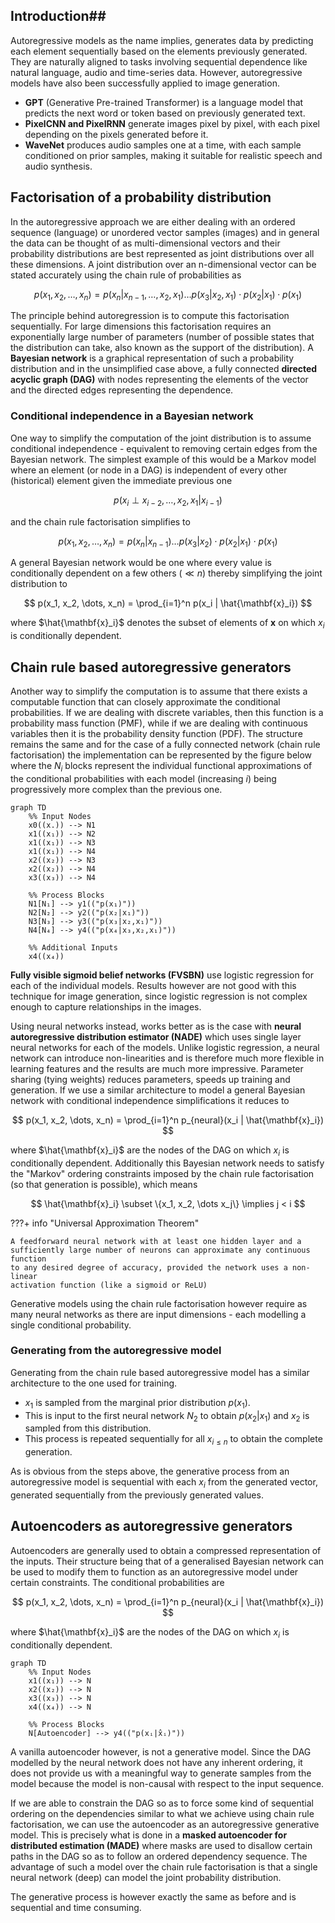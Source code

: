 ## Introduction##

Autoregressive models as the name implies, generates data by predicting each element sequentially based on the elements previously generated. They are naturally aligned to tasks involving sequential dependence like natural language, audio and time-series data. However, autoregressive models have also been successfully applied to image generation.

- **GPT** (Generative Pre-trained Transformer) is a language model that predicts the next word or token based on previously generated text.
- **PixelCNN and PixelRNN** generate images pixel by pixel, with each pixel depending on the pixels generated before it.
- **WaveNet** produces audio samples one at a time, with each sample conditioned on prior samples, making it suitable for realistic speech and audio synthesis.

## Factorisation of a probability distribution ##

In the autoregressive approach we are either dealing with an ordered sequence (language) or unordered vector samples (images) and in general the data can be thought of as multi-dimensional vectors and their probability distributions are best represented as joint distributions over all these dimensions. A joint distribution over an n-dimensional vector can be stated accurately using the chain rule of probabilities as

$$
p(x_1, x_2, \dots, x_n) = p(x_n | x_{n-1}, \dots, x_2, x_1) \dots p(x_3 | x_2, x_1) \cdot p(x_2 | x_1) \cdot p(x_1)
$$

The principle behind autoregression is to compute this factorisation sequentially. For large dimensions this factorisation requires an exponentially large number of parameters (number of possible states that the distribution can take, also known as the support of the distribution). A **Bayesian network** is a graphical representation of such a probability distribution and in the unsimplified case above, a fully connected **directed acyclic graph (DAG)** with nodes representing the elements of the vector and the directed edges representing the dependence.
### Conditional independence in a Bayesian network ###

One way to simplify the computation of the joint distribution is to assume conditional independence - equivalent to removing certain edges from the Bayesian network. The simplest example of this would be a Markov model where an element (or node in a DAG) is independent of every other (historical) element given the immediate previous one

$$
p(x_{i} \perp x_{i-2},\dots,x_2,x_1 | x_{i-1})
$$

and the chain rule factorisation simplifies to

$$
p(x_1, x_2, \dots, x_n) = p(x_n | x_{n-1}) \dots p(x_3 | x_2) \cdot p(x_2 | x_1) \cdot p(x_1)
$$

A general Bayesian network would be one where every value is conditionally dependent on a few others ($\ll n$) thereby simplifying the joint distribution to

$$
p(x_1, x_2, \dots, x_n) = \prod_{i=1}^n p(x_i | \hat{\mathbf{x}_i})
$$

where $\hat{\mathbf{x}_i}$ denotes the subset of elements of $\mathbf{x}$ on which $x_i$ is conditionally dependent.

## Chain rule based autoregressive generators ##

Another way to simplify the computation is to assume that there exists a computable function that can closely approximate the conditional probabilities. If we are dealing with discrete variables, then this function is a probability mass function (PMF), while if we are dealing with continuous variables then it is the probability density function (PDF). The structure remains the same and for the case of a fully connected network (chain rule factorisation) the implementation can be represented by the figure below where the $N_i$ blocks represent the individual functional approximations of the conditional probabilities with each model (increasing $i$) being progressively more complex than the previous one.

```mermaid
graph TD
    %% Input Nodes
    x0((x.)) --> N1
    x1((x₁)) --> N2
    x1((x₁)) --> N3
    x1((x₁)) --> N4
    x2((x₂)) --> N3
    x2((x₂)) --> N4
    x3((x₃)) --> N4

    %% Process Blocks
    N1[N₁] --> y1(("p(x₁)"))
    N2[N₂] --> y2(("p(x₂|x₁)"))
    N3[N₃] --> y3(("p(x₃|x₂,x₁)"))
    N4[N₄] --> y4(("p(x₄|x₃,x₂,x₁)"))

    %% Additional Inputs
    x4((x₄))
```

**Fully visible sigmoid belief networks (FVSBN)** use logistic regression for each of the individual models. Results however are not good with this technique for image generation, since logistic regression is not complex enough to capture relationships in the images.

Using neural networks instead, works better as is the case with **neural autoregressive distribution estimator (NADE)** which uses single layer neural networks for each of the models. Unlike logistic regression, a neural network can introduce non-linearities and is therefore much more flexible in learning features and the results are much more impressive. Parameter sharing (tying weights) reduces parameters, speeds up training and generation. If we use a similar architecture to model a general Bayesian network with conditional independence simplifications it reduces to

$$
p(x_1, x_2, \dots, x_n) = \prod_{i=1}^n p_{neural}(x_i | \hat{\mathbf{x}_i})
$$

where $\hat{\mathbf{x}_i}$ are the nodes of the DAG on which $x_i$ is conditionally dependent. Additionally this Bayesian network needs to satisfy the "Markov" ordering constraints imposed by the chain rule factorisation (so that generation is possible), which means

$$
\hat{\mathbf{x}_i} \subset \{x_1, x_2, \dots x_j\} \implies j < i
$$

???+ info "Universal Approximation Theorem"

    A feedforward neural network with at least one hidden layer and a
    sufficiently large number of neurons can approximate any continuous function
    to any desired degree of accuracy, provided the network uses a non-linear
    activation function (like a sigmoid or ReLU)

Generative models using the chain rule factorisation however require as many neural networks as there are input dimensions - each modelling a single conditional probability.
### Generating from the autoregressive model ###

Generating from the chain rule based autoregressive model has a similar architecture to the one used for training.

- $x_1$ is sampled from the marginal prior distribution $p(x_1)$.
- This is input to the first neural network $N_2$ to obtain $p(x_2|x_1)$ and $x_2$ is sampled from this distribution.
- This process is repeated sequentially for all $x_{i \le n}$ to obtain the complete generation.

As is obvious from the steps above, the generative process from an autoregressive model is sequential with each $x_i$ from the generated vector, generated sequentially from the previously generated values.
## Autoencoders as autoregressive generators ##

Autoencoders are generally used to obtain a compressed representation of the inputs. Their structure being that of a generalised Bayesian network can be used to modify them to function as an autoregressive model under certain constraints. The conditional probabilities are

$$
p(x_1, x_2, \dots, x_n) = \prod_{i=1}^n p_{neural}(x_i | \hat{\mathbf{x}_i})
$$

where $\hat{\mathbf{x}_i}$ are the nodes of the DAG on which $x_i$ is conditionally dependent.

```mermaid
graph TD
    %% Input Nodes
    x1((x₁)) --> N
    x2((x₂)) --> N
    x3((x₃)) --> N
    x4((x₄)) --> N

    %% Process Blocks
    N[Autoencoder] --> y4(("p(xᵢ|x̂ᵢ)"))
```

A vanilla autoencoder however, is not a generative model. Since the DAG modelled by the neural network does not have any inherent ordering, it does not provide us with a meaningful way to generate samples from the model because the model is non-causal with respect to the input sequence.

If we are able to constrain the DAG so as to force some kind of sequential ordering on the dependencies similar to what we achieve using chain rule factorisation, we can use the autoencoder as an autoregressive generative model. This is precisely what is done in a **masked autoencoder for distributed estimation (MADE)** where masks are used to disallow certain paths in the DAG so as to follow an ordered dependency sequence. The advantage of such a model over the chain rule factorisation is that a single neural network (deep) can model the joint probability distribution.

The generative process is however exactly the same as before and is sequential and time consuming.


